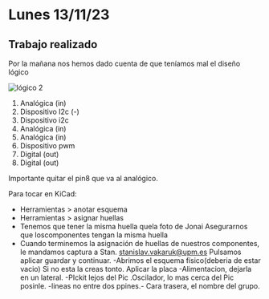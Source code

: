 # Lunes 13/11/23
## Trabajo realizado
Por la mañana nos hemos dado cuenta de que teníamos mal el diseño lógico

![lógico 2](https://github.com/sgilllorente/SE-Project/assets/100001940/1631317a-a2c7-4a2f-9c97-587d3219cf45)

1. Analógica (in)
2. Dispositivo I2c (-)
3. Dispositivo i2c
4. Analógica (in)
5. Analógica (in)
6. Dispositivo pwm
7. Digital (out)
8. Digital (out)

Importante quitar el pin8 que va al analógico.

Para tocar en KiCad:
- Herramientas > anotar esquema
- Herramientas > asignar huellas
- Tenemos que tener la misma huella quela foto de Jonai
Asegurarnos que loscomponentes tengan la misma huella
- Cuando terminemos la asignación de huellas de nuestros componentes, le mandamos captura a Stan. stanislav.vakaruk@upm.es
  Pulsamos aplicar guardar y continuar.
-Abrimos el esquema físico(deberia de estar vacio) Si no esta la creas tonto.
Aplicar la placa
-Alimentacion, dejarla en un lateral.
-PIckit lejos del Pic
.Oscilador, lo mas cerca del Pic posinle.
-lineas no entre dos ppines.-
Cara trasera, el nombre del grupo. 

